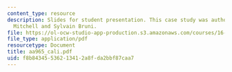 ```yaml
---
content_type: resource
description: Slides for student presentation. This case study was authored by Paul
  Mitchell and Sylvain Bruni.
file: https://ol-ocw-studio-app-production.s3.amazonaws.com/courses/16-422-human-supervisory-control-of-automated-systems-spring-2004/f8b84345536213412a8fda2bbf87caa7_aa965_cali.pdf
file_type: application/pdf
resourcetype: Document
title: aa965_cali.pdf
uid: f8b84345-5362-1341-2a8f-da2bbf87caa7
---
```

